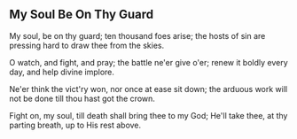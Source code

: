 ## My Soul Be On Thy Guard

My soul, be on thy guard;
ten thousand foes arise;
the hosts of sin are pressing hard
to draw thee from the skies.

O watch, and fight, and pray;
the battle ne'er give o'er;
renew it boldly every day,
and help divine implore.

Ne'er think the vict'ry won,
nor once at ease sit down;
the arduous work will not be done
till thou hast got the crown.

Fight on, my soul, till death
shall bring thee to my God;
He'll take thee, at thy parting breath,
up to His rest above. 
